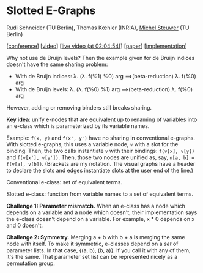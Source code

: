# Slotted E-Graphs

Rudi Schneider (TU Berlin), Thomas Kœhler (INRIA), [Michel Steuwer](https://michel.steuwer.info/)
(TU Berlin)

[[conference](https://pldi24.sigplan.org/details/egraphs-2024-papers/10/Slotted-E-Graphs)]
[[video](https://www.youtube.com/watch?v=4Cg365LVbYg&list=PLyrlk8Xaylp4UHRXP0VkuYen9nkn4bczW&index=12)]
[[live video (at 02:04:54)](https://www.youtube.com/watch?v=JPA8QwLHNzo&t=7494s)]
[[paper](https://michel.steuwer.info/files/publications/2024/EGRAPHS-2024.pdf)]
[[implementation](https://github.com/memoryleak47/egraph-sandbox/tree/main/3-miniegg-with-slots)]

Why not use de Bruijn levels? Then the example given for de Bruijn indices
doesn't have the same sharing problem:

- With de Bruijn indices: λ. (λ. f(%1) %0) arg ==>(beta-reduction) λ. f(%0) arg
- With de Bruijn levels:  λ. (λ. f(%0) %1) arg ==>(beta-reduction) λ. f(%0) arg

However, adding or removing binders still breaks sharing.

**Key idea**: unify e-nodes that are equivalent up to renaming of variables into
an e-class which is parameterized by its variable names.

Example: `f(x, y)` and `f(x', y')` have no sharing in conventional e-graphs.
With slotted e-graphs, this uses a variable node, `v` with a slot for the
binding. Then, the two calls instantiate `v` with their bindings:
`f(v[x], v[y])` and `f(v[x'], v[y'])`. Then, those two nodes are unified as,
say, `n[a, b] = f(v[a], v[b])`. (Brackets are my notation. The visual graphs
have a header to declare the slots and edges instantiate slots at the user end
of the line.)

Conventional e-class: set of equivalent terms.

Slotted e-class: function from variable names to a set of equivalent terms.

**Challenge 1: Parameter mismatch.** When an e-class has a node which depends on
a variable and a node which doesn't, their implementation says the e-class
doesn't depend on a variable. For example, x * 0 depends on x and 0 doesn't.

**Challenge 2: Symmetry.** Merging a + b with b + a is merging the same node
with itself. To make it symmetric, e-classes depend on a *set* of parameter
lists. In that case, {(a, b), (b, a)}. If you call it with any of them, it's the
same. That parameter set list can be represented nicely as a permutation group.
